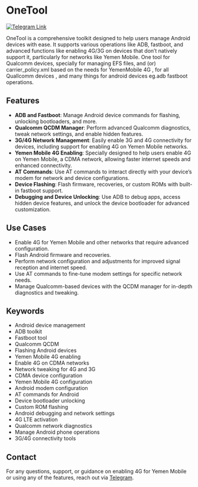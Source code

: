 
# OneTool

[![Telegram Link](https://img.shields.io/badge/Telegram-Contact%20Me-blue)](https://t.me/AbubakerSallam)

OneTool is a comprehensive toolkit designed to help users manage Android devices with ease. It supports various operations like ADB, fastboot, and advanced functions like enabling 4G/3G on devices that don’t natively support it, particularly for networks like Yemen Mobile.
One tool for Qualcomm devices, specially for managing EFS files, and (or) carrier_policy.xml based on the needs for YemenMobile 4G , for all Quallcomm devices , and many things for android devices eg.adb fastboot operations.
## Features
- **ADB and Fastboot**: Manage Android device commands for flashing, unlocking bootloaders, and more.
- **Qualcomm QCDM Manager**: Perform advanced Qualcomm diagnostics, tweak network settings, and enable hidden features.
- **3G/4G Network Management**: Easily enable 3G and 4G connectivity for devices, including support for enabling 4G on Yemen Mobile networks.
- **Yemen Mobile 4G Enabling**: Specially designed to help users enable 4G on Yemen Mobile, a CDMA network, allowing faster internet speeds and enhanced connectivity.
- **AT Commands**: Use AT commands to interact directly with your device’s modem for network and device configurations.
- **Device Flashing**: Flash firmware, recoveries, or custom ROMs with built-in fastboot support.
- **Debugging and Device Unlocking**: Use ADB to debug apps, access hidden device features, and unlock the device bootloader for advanced customization.

## Use Cases
- Enable 4G for Yemen Mobile and other networks that require advanced configuration.
- Flash Android firmware and recoveries.
- Perform network configuration and adjustments for improved signal reception and internet speed.
- Use AT commands to fine-tune modem settings for specific network needs.
- Manage Qualcomm-based devices with the QCDM manager for in-depth diagnostics and tweaking.

## Keywords
- Android device management
- ADB toolkit
- Fastboot tool
- Qualcomm QCDM
- Flashing Android devices
- Yemen Mobile 4G enabling
- Enable 4G on CDMA networks
- Network tweaking for 4G and 3G
- CDMA device configuration
- Yemen Mobile 4G configuration
- Android modem configuration
- AT commands for Android
- Device bootloader unlocking
- Custom ROM flashing
- Android debugging and network settings
- 4G LTE activation
- Qualcomm network diagnostics
- Manage Android phone operations
- 3G/4G connectivity tools

## Contact
For any questions, support, or guidance on enabling 4G for Yemen Mobile or using any of the features, reach out via [Telegram](https://t.me/AbubakerSallam).

